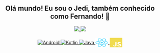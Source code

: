 <div align="center">
  <h2>Olá mundo! Eu sou o Jedi, também conhecido como Fernando! 👋</h2>
</div>

<div align="center">
  <a href="https://github.com/fernando-barbosa">
  <img height="180em" src="https://github-readme-stats.vercel.app/api?username=fernando-barbosa&show_icons=true&theme=tokyonight&include_all_commits=true&count_private=true&locale=pt-br"/>
  <img height="180em" src="https://github-readme-stats.vercel.app/api/top-langs/?username=fernando-barbosa&layout=compact&langs_count=7&theme=tokyonight&locale=pt-br"/>
</div>

<br />
  
<div align="center">
  <img align="center" alt="Android" height="30" width="40" src="https://cdn.jsdelivr.net/gh/devicons/devicon/icons/android/android-original.svg">
  <img align="center" alt="Kotlin" height="30" width="40" src="https://cdn.jsdelivr.net/gh/devicons/devicon/icons/kotlin/kotlin-original.svg">
  <img align="center" alt="Java" height="30" width="40" src="https://cdn.jsdelivr.net/gh/devicons/devicon/icons/java/java-original.svg">
  <img align="center" alt="React Native" height="30" width="40" src="https://raw.githubusercontent.com/devicons/devicon/master/icons/react/react-original.svg">
  <img align="center" alt="Javascript" height="30" width="40" src="https://raw.githubusercontent.com/devicons/devicon/master/icons/javascript/javascript-plain.svg">
</div>

